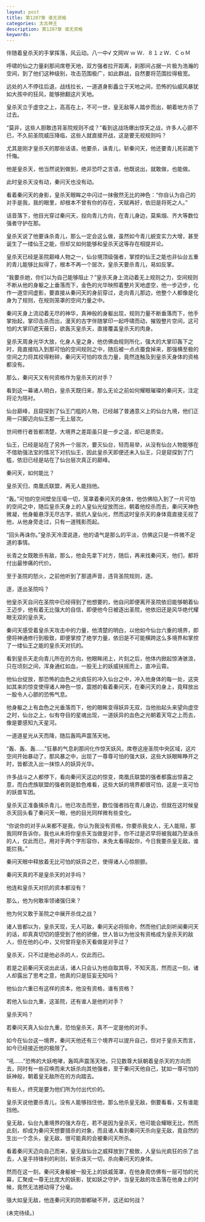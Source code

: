 ```yaml
---
layout: post
title: 第1207章 谁无资格
categories: 太古神王
description: 第1207章 谁无资格
keywords:
---
```


伴随着皇杀天的手掌挥落，风云动。八一中√ 文网Ｗ ｗ Ｗ．８１ｚＷ．ＣｏＭ

呼啸的仙之力量刹那间席卷天地，双方强者拉开距离，刹那间占据一片极为浩瀚的空间，到了他们这种级别，攻击范围极广，如此群战，自然要将范围拉得极宽。

远处的人不停往后退，战线拉长，一道道身影矗立于天地之间，恐怖的仙威风暴犹如大孩中的狂风，能够掀翻这片天地。

皇杀天立于虚空之上，高高在上，不可一世，皇无敌等人踏步而出，朝着地方杀了过去。

“莫非，这些人胆敢违背圣院规则不成？”看到这战场爆出惊天之战，许多人心颤不已，不久前圣院威压降临，这些人就直接开战，这是要无视规则吗？

尤其是刚才皇杀天的那些话语，他要杀，诛青儿，斩秦问天，他还要青儿死前跪下忏悔。

他是皇杀天，他当然说到做到，绝非恐吓之言语，他既说出，就敢做，也能做。

此时皇杀天没有动，秦问天也没有动。

看着秦问天的身影，皇杀天眼眸之中闪过一抹傲然无比的神色：“你自认为自己的对手是我，我的眼里，却根本不曾有你的存在，天赋再好，依旧是将死之人。”

话音落下，他目光穿过秦问天，投向青儿方向，在青儿身边，莫紫烟、齐大等数位强者守护在那。

皇杀天说了他要诛杀青儿，那么一定会这么做，虽然如今青儿蜕变实力大增，甚至诞生了一缕仙王之能，但却又如何能够和皇杀天这等存在相提并论。

皇杀天已经是圣院巅峰人物之一，仙台境顶级强者，掌控的仙王之能也非仙台五重的青儿能够比拟得了，根本不再一个层次，皇杀天要杀青儿，易如反掌。

“我要杀她，你们以为自己能够阻止？”皇杀天身上流动着无上规则之力，空间规则不断从他的身躯之上垂落而下，金色的光华映照着整片天地虚空，他一步迈步，化作一道空间虚影，要直接从秦问天的身前穿过，走向青儿那边，他整个人都像是化身为了规则，在规则笼罩的空间力量之中。

秦问天身上流动着无尽的神华，真神般的身躯出现，规则力量不断垂落而下，他手掌抬起，掌印击杀而出，漫天的古字伴随掌印一起呼啸而动，摧毁整片空间，这可怕的大掌印遮天蔽日，欲轰灭皇杀天，直接覆盖皇杀天的肉身。

皇杀天周身光华大放，化身人皇之身，他仿佛由规则所化，强大的大掌印轰下之时，竟直接陷入到那可怕的空间规则之中，随后被一点点蚕食掉来，那强横至极的空间之力将其绞得粉碎，秦问天可怕的攻击力量，竟然连触及到皇杀天身体的资格都没有。

那么，秦问天又有何资格作为皇杀天的对手？

看到这一幕诸人明白，皇杀天既归来，那么无论之前如何耀眼璀璨的秦问天，注定将沦为陪衬。

仙台巅峰，且窥探到了仙王门槛的人物，已经越了普通意义上的仙台九境，他们正用一只脚迈向仙王那一无上层次。

世间修行者皆都清楚，大境界之差距虽只是一步之遥，却已是质变。

仙王，已经是站在了另外一个层次，要灭仙台，轻而易举，从没有仙台人物能够在不借助强法宝的情况下对抗仙王，因此皇杀天即便还未入仙王，只是窥探到了门槛，依旧已经是站在了仙台层次真正的巅峰。

秦问天，如何能比？

皇杀天归，南凰氏联盟，再无人能挡他。

“轰。”可怕的空间壁垒压塌一切，笼罩着秦问天的身体，他仿佛陷入到了一片可怕的空间之中，随后皇杀天身上的人皇仙光绽放而出，朝着他绞杀而去，秦问天神色微凝，他身躯悬浮无尽古字，抵抗人皇仙光，然而这时皇杀天的身体竟直接无视了他，从他身旁走过，只有一道残影而起。

“回头再诛你。”皇杀天冷漠说道，他的语气是那么的平淡，仿佛这只是一件微不足道的事情。

长青之女既敢杀有敌，那么，他会先拿下对方，随后，再来找秦问天，他们，都将付出最惨痛的代价。

至于圣院的怒火，之前他听到了那道声音，违背圣院规则，逐。

逐，逐出圣院吗？

他皇杀天自问在圣院中已经得到了他想要的，他自问即便离开圣院依旧能够朝着仙王迈步，他有着无比强大的自信，即便他今日被逐出圣院，他依旧还是风华绝代耀眼无双的皇杀天。

秦问天感受着皇杀天攻击中的力量，他清楚的明白，以他如今仙台六重的境界，即便将神通修行到极致，即便掌控了绝学力量，依旧是不可能横跨这么多境界和掌控了一缕仙王之能的皇杀天对抗的。

看到皇杀天走向青儿所在的方向，他眼眸闭上，片刻之后，他体内掀起惊涛骇浪，只在顷刻之间，浑身通红如血，一股无上的妖威扶摇而上，直冲云霄。

他仙台绽放，那恐怖的血色之光疯狂的冲入仙台之中，冲入他身体的每一处，这突如其来的惊变使得诸人神色一惊，震撼的看着秦问天，在秦问天的身上，竟释放出一股令人心颤的恐怖气息。

他身躯之上有血色之光垂落而下，他的眼眸变得妖异无双，当他抬起头来望向虚空之时，仙台之上，似有夺目的星魂出现，一道妖异的血色之光朝着天穹之上而去，像是要感知九天星河。

一道道星光从天而降，随后轰鸣声震荡天地。

“轰、轰、轰……”狂暴的气息刹那间化作惊天妖风，席卷这座圣院中央区域，这片空间开始暴动了，那风暴之中，出现了一尊尊可怕的强大妖，这些大妖眼眸睁开之时，皆都流入出一抹惊人的妖异光华。

许多战斗之人都停下，看向秦问天这边的惊变，南凰氏联盟的强者都露出惊喜之意，而白虎族联盟的强者则是脸色难看，这些大妖的境界都很可怕，这是一支可怕的妖兽军团。

皇杀天正准备擒杀青儿，他已攻击而至，数位强者挡在青儿身边，但就在这时候皇杀天回头看了秦问天一眼，他的目光同样微有些变化。

“你说你的对手从来都不是我，你认为我没有资格，你要杀我女人，无人能阻，那我同样告诉你，我也从未将你皇杀天当做是对手，你不过是迟早将被我越乃至诛杀的人，仅此而已，用对手两个字形容你，未免太看得起你，今日我要杀皇无敌，谁能拦我。”

秦问天眼中释放着无比可怕的妖异之芒，使得诸人心惊胆颤。

秦问天真的不是皇杀天的对手吗？

他连和皇杀天对抗的资本都没有？

那么，他为何敢率领诸强归来？

他为何又敢于圣院之中展开杀伐之战？

诸人皆都以为，皇杀天现，无人可敌，秦问天必将殒命，然而他们此刻听闻秦问天的话，却真真切切的感受到了他的骄傲，世人皆以为他没有资格成为皇杀天的敌人，但在他的心中，又何曾将皇杀天看做是对手过？

皇杀天，只不过是他必杀的人，仅此而已。

若是之前秦问天说出此话，诸人只会认为他自取其辱，不知天高，然而这一刻，诸人却露出了思考之意，他真的只是狂妄无知吗？

他仙台六重已有这样的资本，他没有资格，谁有资格？

若他入仙台九重，这圣院，还有谁人是他的对手？

皇杀天吗？

若秦问天真入仙台九重，恐怕皇杀天，真不一定是他的对手。

如今在仙台这一境界，秦问天他还有三个境界可以提升自己，但对于皇杀天而言，如今已经接近他的极限了。

“吼……”恐怖的大妖咆哮，轰鸣声震荡天地，只见数尊大妖朝着皇杀天的方向而去，同时有一些召唤而来大妖杀向其他强者，至于秦问天他自己，犹如一尊可怕的妖神般，朝着皇无敌所在的方向踏去。

有些人，终究是要为他们所为付出代价的。

皇杀天说他要杀青儿，没有人能够挡住他，那么他杀皇无敌，倒要看看，又有谁能挡他。

皇无敌，仙台九重境界的强大存在，若不是因为皇杀天，他可能会耀眼无比，然而此刻，却成为秦问天想要猎杀的对象，而且诸人看到秦问天杀向皇无敌，竟自然的生出一个念头，皇无敌，很可能真的会被秦问天所杀。

看着秦问天迈向自己而来，皇无敌仙台之威释放到了极致，人皇仙光疯狂的杀了出去，人皇手持锋利的利剑，斩杀诛灭一切，杀向秦问天的身体。

然而在这一刻，秦问天身躯被一股无上的妖威笼罩，在他身周仿佛有一层可怕的光幕，汇聚成一尊无比庞大的妖影，犹如妖之守护，当皇无敌的攻击落在他身上的时候，竟然无法撼动得了分毫。

强大如皇无敌，他连秦问天的防御都破不开，这还如何战？

(未完待续。)
